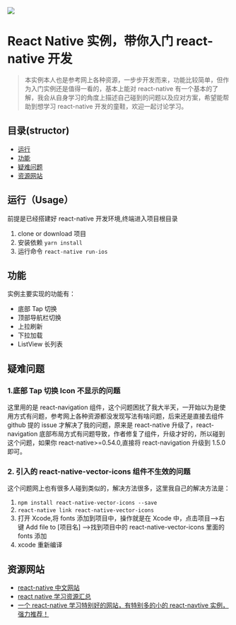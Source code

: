 ![](https://user-gold-cdn.xitu.io/2018/3/8/16204a5a018bc35c?w=368&h=709&f=png&s=174532)

# React Native 实例，带你入门 react-native 开发

> 本实例本人也是参考网上各种资源，一步步开发而来，功能比较简单，但作为入门实例还是值得一看的，基本上能对 react-native 有一个基本的了解，我会从自身学习的角度上描述自己碰到的问题以及应对方案，希望能帮助到想学习 react-native 开发的童鞋，欢迎一起讨论学习。

## 目录(structor)

* [运行](#运行)
* [功能](#功能)
* [疑难问题](#疑难问题)
* [资源网站](#资源网站)

## 运行（Usage）

前提是已经搭建好 react-native 开发环境,终端进入项目根目录

1.  clone or download 项目
2.  安装依赖 `yarn install`
3.  运行命令 `react-native run-ios`

## 功能

实例主要实现的功能有：

* 底部 Tap 切换
* 顶部导航栏切换
* 上拉刷新
* 下拉加载
* ListView 长列表

## 疑难问题

### 1.底部 Tap 切换 Icon 不显示的问题

这里用的是 react-navigation 组件，这个问题困扰了我大半天，一开始以为是使用方式有问题，参考网上各种资源都没发现写法有啥问题，后来还是直接去组件 github 提的 issue 才解决了我的问题，原来是 react-native 升级了，react-navigation 底部布局方式有问题导致，作者修复了组件，升级才好的，所以碰到这个问题，如果你 react-native>=0.54.0,直接将 react-navigation 升级到 1.5.0 即可。

### 2. 引入的 react-native-vector-icons 组件不生效的问题

这个问题网上也有很多人碰到类似的，解决方法很多，这里我自己的解决方法是：<br/>

1.  `npm install react-native-vector-icons --save`
2.  `react-native link react-native-vector-icons`
3.  打开 Xcode,将 fonts 添加到项目中，操作就是在 Xcode 中，点击项目-->右键 Add file to [项目名] -->找到项目中的 react-native-vector-icons 里面的 fonts 添加
4.  xcode 重新编译

## 资源网站

* [react-native 中文网站](https://reactnative.cn/docs/0.51/flatlist.html#refreshing)
* [react native 学习资源汇总](https://github.com/crazycodeboy/react-native-awesome/blob/master/README.md)
* [一个 react-native 学习特别好的网站，有特别多的小的 react-navtive 实例，强力推荐！](https://school.shoutem.com)
